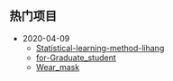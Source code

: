 ## 热门项目

- 2020-04-09
  - [Statistical-learning-method-lihang](https://github.com/WangRongsheng/Statistical-learning-method-lihang)
  - [for-Graduate_student](https://github.com/WangRongsheng/for-Graduate_student)
  - [Wear_mask](https://github.com/WangRongsheng/Wear_mask)
